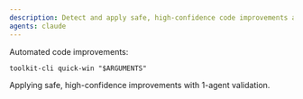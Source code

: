 ```yaml
---
description: Detect and apply safe, high-confidence code improvements automatically
agents: claude
---
```


Automated code improvements:

`toolkit-cli quick-win "$ARGUMENTS"`

Applying safe, high-confidence improvements with 1-agent validation.
